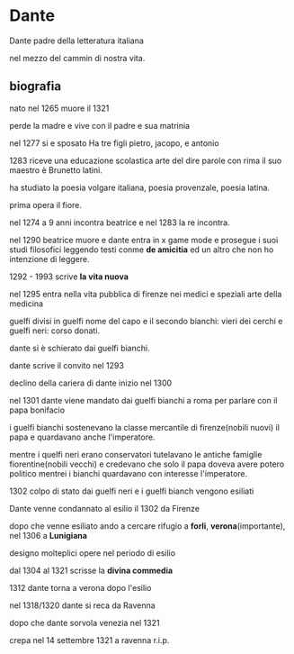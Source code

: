 
# Dante

Dante padre della letteratura italiana

nel mezzo del cammin di nostra vita.

## biografia

nato nel 1265 
muore il 1321

perde la madre e vive con il padre e sua matrinia

nel 1277 si e sposato 
Ha tre figli pietro, jacopo, e antonio

1283 riceve una educazione scolastica arte del dire parole con rima il suo maestro è Brunetto latini.

ha studiato la poesia volgare italiana, poesia provenzale, poesia latina.

prima opera il fiore.

nel 1274 a 9 anni incontra beatrice e nel 1283 la re incontra.

nel 1290 beatrice muore e dante entra in x game mode e prosegue i suoi studi filosofici leggendo testi conme **de amicitia** ed un altro che non ho intenzione di leggere.

1292 - 1993 scrive **la vita nuova**

nel 1295 entra nella vita pubblica di firenze
nei medici e speziali arte della medicina

guelfi divisi in guelfi nome del capo e il secondo bianchi: vieri dei cerchi e guelfi neri: corso donati.

dante si è schierato dai guelfi bianchi.

dante scrive il convito nel 1293

declino della cariera di dante inizio nel 1300

nel 1301 dante viene mandato dai guelfi bianchi a roma per parlare con il papa bonifacio

i guelfi bianchi sostenevano la classe mercantile di firenze(nobili nuovi) il papa e quardavano anche l'imperatore.

mentre i quelfi neri erano conservatori tutelavano le antiche famiglie fiorentine(nobili vecchi) e credevano che solo il papa doveva avere potero politico mentrei i bianchi quardavano con interesse l'imperatore.

1302 colpo di stato dai guelfi neri e i guelfi bianch vengono esiliati

Dante venne condannato al esilio il 1302 da Firenze

dopo che venne esiliato ando a cercare rifugio a **forli**, **verona**(importante), nel 1306 a **Lunigiana**

designo molteplici opere nel periodo di esilio

dal 1304 al 1321 scrisse la **divina commedia**

1312 dante torna a verona dopo l'esilio 

nel 1318/1320 dante si reca da Ravenna 

dopo che dante sorvola venezia nel 1321

crepa nel 14 settembre 1321 a ravenna r.i.p.
